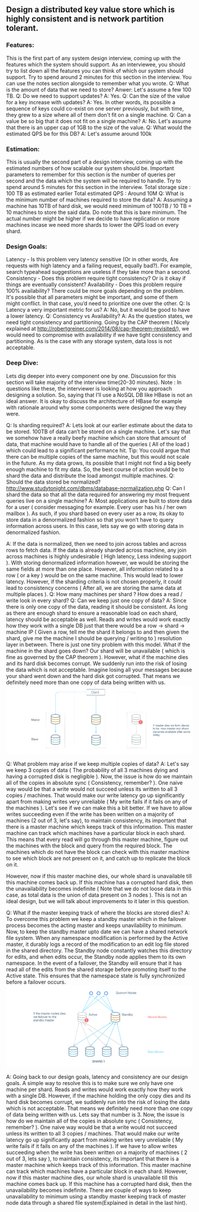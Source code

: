 ## Design a distributed key value store which is highly consistent and is network partition tolerant.

### Features:
 This is the first part of any system design interview, coming up with the features which the system should support. As an interviewee, you should try to list down all the features you can think of which our system should support. Try to spend around 2 minutes for this section in the interview. You can use the notes section alongside to remember what you wrote. 
Q: What is the amount of data that we need to store?
Anwer: Let's assume a few 100 TB.
Q: Do we need to support updates?
A: Yes.
Q: Can the size of the value for a key increase with updates?
A: Yes. In other words, its possible a sequence of keys could co-exist on one server previously, but with time, they grew to a size where all of them don't fit on a single machine.
Q: Can a value be so big that it does not fit on a single machine?
A: No. Let's assume that there is an upper cap of 1GB to the size of the value.
Q: What would the estimated QPS be for this DB?
A: Let's assume around 100k


### Estimation:
 This is usually the second part of a design interview, coming up with the estimated numbers of how scalable our system should be. Important parameters to remember for this section is the number of queries per second and the data which the system will be required to handle.
Try to spend around 5 minutes for this section in the interview. 
Total storage size : 100 TB as estimated earlier
Total estimated QPS : Around 10M
Q: What is the minimum number of machines required to store the data?
A: Assuming a machine has 10TB of hard disk, we would need minimum of 100TB / 10 TB = 10 machines to store the said data. Do note that this is bare minimum. The actual number might be higher if we decide to have replication or more machines incase we need more shards to lower the QPS load on every shard.


### Design Goals:
Latency - Is this problem very latency sensitive (Or in other words, Are requests with high latency and a failing request, equally bad?). For example, search typeahead suggestions are useless if they take more than a second.
Consistency - Does this problem require tight consistency? Or is it okay if things are eventually consistent?
Availability - Does this problem require 100% availability?
There could be more goals depending on the problem. It's possible that all parameters might be important, and some of them might conflict. In that case, you’d need to prioritize one over the other. 
Q: Is Latency a very important metric for us?
A: No, but it would be good to have a lower latency.
Q: Consistency vs Availability?
A: As the question states, we need tight consistency and partitioning. Going by the CAP theorem ( Nicely explained at http://robertgreiner.com/2014/08/cap-theorem-revisited/), we would need to compromise with availability if we have tight consistency and partitioning. As is the case with any storage system, data loss is not acceptable.


### Deep Dive:
 Lets dig deeper into every component one by one. Discussion for this section will take majority of the interview time(20-30 minutes). 
Note : In questions like these, the interviewer is looking at how you approach designing a solution. So, saying that I’ll use a NoSQL DB like HBase is not an ideal answer. It is okay to discuss the architecture of HBase for example with rationale around why some components were designed the way they were.

Q: Is sharding required?
A: Lets look at our earlier estimate about the data to be stored. 100TB of data can’t be stored on a single machine.
Let's say that we somehow have a really beefy machine which can store that amount of data, that machine would have to handle all of the queries ( All of the load ) which could lead to a significant performance hit.
Tip: You could argue that there can be multiple copies of the same machine, but this would not scale in the future. As my data grows, its possible that I might not find a big beefy enough machine to fit my data. 
So, the best course of action would be to shard the data and distribute the load amongst multiple machines.
Q: Should the data stored be normalized?
http://www.studytonight.com/dbms/database-normalization.php
Q: Can I shard the data so that all the data required for answering my most frequent queries live on a single machine?
A: Most applications are built to store data for a user ( consider messaging for example. Every user has his / her own mailbox ). As such, if you shard based on every user as a row, its okay to store data in a denormalized fashion so that you won’t have to query information across users. In this case, lets say we go with storing data in denormalized fashion.

A: If the data is normalized, then we need to join across tables and across rows to fetch data. If the data is already sharded across machine, any join across machines is highly undesirable ( High latency, Less indexing support ).
With storing denormalized information however, we would be storing the same fields at more than one place. However, all information related to a row ( or a key ) would be on the same machine. This would lead to lower latency.
However, if the sharding criteria is not chosen properly, it could lead to consistency concerns ( After all, we are storing the same data at multiple places ).
Q: How many machines per shard ? How does a read / write look in every shard?
Q: Can we keep just one copy of data?
A: Since there is only one copy of the data, reading it should be consistent. As long as there are enough shard to ensure a reasonable load on each shard, latency should be acceptable as well. Reads and writes would work exactly how they work with a single DB just that there would be a row -> shard -> machine IP ( Given a row, tell me the shard it belongs to and then given the shard, give me the machine I should be querying / writing to ) resolution layer in between.
There is just one tiny problem with this model. What if the machine in the shard goes down? Our shard will be unavailable ( which is fine as governed by the CAP theorem ). However, what if the machine dies and its hard disk becomes corrupt. We suddenly run into the risk of losing the data which is not acceptable. Imagine losing all your messages because your shard went down and the hard disk got corrupted. That means we definitely need more than one copy of data being written with us.
![](imgs/master_slave.jpg)

Q: What problem may arise if we keep multiple copies of data?
A: Let's say we keep 3 copies of data ( The probability of all 3 machines dying and having a corrupted disk is negligible ). Now, the issue is how do we maintain all of the copies in absolute sync ( Consistency, remember? ).
One naive way would be that a write would not succeed unless its written to all 3 copies / machines. That would make our write latency go up significantly apart from making writes very unreliable ( My write fails if it fails on any of the machines ). Let's see if we can make this a bit better.
If we have to allow writes succeeding even if the write has been written on a majority of machines (2 out of 3, let's say), to maintain consistency, its important that there is a master machine which keeps track of this information. This master machine can track which machines have a particular block in each shard. This means that every read will go through this master machine, figure out the machines with the block and query from the required block. The machines which do not have the block can check with this master machine to see which block are not present on it, and catch up to replicate the block on it.

However, now if this master machine dies, our whole shard is unavailable till this machine comes back up. If this machine has a corrupted hard disk, then the unavailability becomes indefinite ( Note that we do not loose data in this case, as total data is the union of data present on 3 nodes ). This is not an ideal design, but we will talk about improvements to it later in this question.

Q: What if the master keeping track of where the blocks are stored dies?
A: To overcome this problem we keep a standby master which in the failover process becomes the acting master and keeps unavilability to minimum. Now, to keep the standby master upto date we can have a shared network file system. When any namespace modification is performed by the Active master, it durably logs a record of the modification to an edit log file stored in the shared directory. The Standby node constantly watches this directory for edits, and when edits occur, the Standby node applies them to its own namespace. In the event of a failover, the Standby will ensure that it has read all of the edits from the shared storage before promoting itself to the Active state. This ensures that the namespace state is fully synchronized before a failover occurs.
![](imgs/master_standby_master.jpg)

A: Going back to our design goals, latency and consistency are our design goals.
A simple way to resolve this is to make sure we only have one machine per shard. Reads and writes would work exactly how they work with a single DB. However, if the machine holding the only copy dies and its hard disk becomes corrupt, we suddenly run into the risk of losing the data which is not acceptable. That means we definitely need more than one copy of data being written with us. Lets say that number is 3. Now, the issue is how do we maintain all of the copies in absolute sync ( Consistency, remember? ).
One naive way would be that a write would not succeed unless its written to all 3 copies / machines. That would make our write latency go up significantly apart from making writes very unreliable ( My write fails if it fails on any of the machines ).
If we have to allow writes succeeding when the write has been written on a majority of machines ( 2 out of 3, lets say ), to maintain consistency, its important that there is a master machine which keeps track of this information. This master machine can track which machines have a particular block in each shard. However, now if this master machine dies, our whole shard is unavailable till this machine comes back up. If this machine has a corrupted hard disk, then the unavailability becomes indefinite.
There are couple of ways to keep unavailability to minimum using a standby master keeping track of master node data through a shared file system(Explained in detail in the last hint).